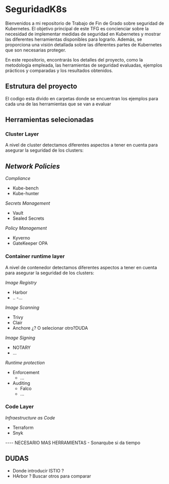 # SeguridadK8s
Bienvenidos a mi repositorio de Trabajo de Fin de Grado sobre seguridad de Kubernetes. 
El objetivo principal de este TFG es concienciar sobre la necesidad de implementar medidas de seguridad en Kubernetes y mostrar las diferentes herramientas disponibles para lograrlo. Además, se proporciona una visión detallada sobre las diferentes partes de Kubernetes que son necesarias proteger. 

En este repositorio, encontrarás los detalles del proyecto, como la metodología empleada, las herramientas de seguridad evaluadas, ejemplos prácticos y comparadas y los resultados obtenidos. 

## Estrutura del proyecto
El codigo esta divido en carpetas donde se encuentran los ejemplos para cada una de las herramientas que se van a evaluar


## Herramientas selecionadas

### Cluster Layer 
A nivel de cluster detectamos diferentes aspectos a tener en cuenta para asegurar la seguridad de los clusters:

 *Network Policies*
  - 
  
 *Compliance*
 
 - Kube-bench 
 - Kube-hunter
 
 *Secrets Management*
 
 - Vault 
 - Sealed Secrets 
 
 *Policy Management*
 - Kyverno
 - GateKeeper OPA
 
### Container runtime layer 

A nivel de contenedor detectamos diferentes aspectos a tener en cuenta para asegurar la seguridad de los clusters:

*Image Registry*
- Harbor
- ..
-... 

*Image Scanning*

- Trivy
- Clair
- Anchore ¿? O selecionar otro?DUDA

*Image Signing*

- NOTARY
- ...

*Runtime protection*

- Enforcement
  - ...
- Auditing
  - Falco
  - ...
  


### Code Layer 

*Infraestructure as Code*
- Terraform 
- Snyk 

---- NECESARIO MAS HERRAMIENTAS - Sonarqube si da tiempo


## DUDAS

- Donde introducir ISTIO ? 
- HArbor ? Buscar otros para comparar
